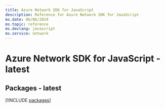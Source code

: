 ```yaml
---
title: Azure Network SDK for JavaScript
description: Reference for Azure Network SDK for JavaScript
ms.date: 06/06/2024
ms.topic: reference
ms.devlang: javascript
ms.service: network
---
```

# Azure Network SDK for JavaScript - latest
## Packages - latest
[!INCLUDE [packages](network-index.md)]